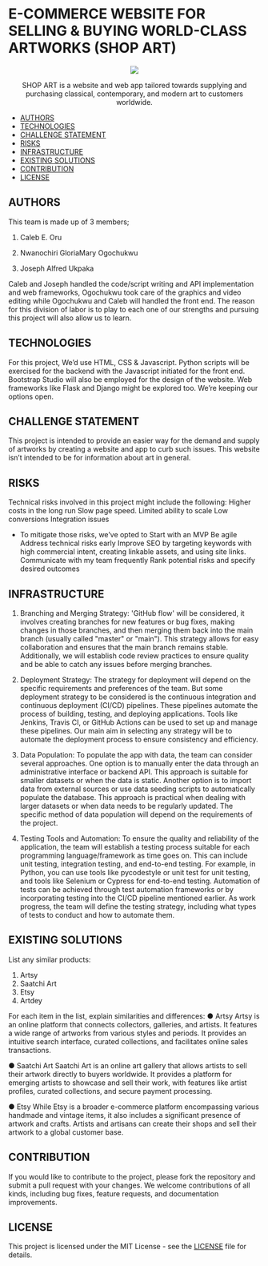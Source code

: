 # E-COMMERCE WEBSITE FOR SELLING & BUYING WORLD-CLASS ARTWORKS (SHOP ART)

<p align="center">
  <img src="https://github.com/Projectbaby007/shop_art/blob/0b2ea05d74e3caa02d4e98d8f9e98158306f5ca1/IMG/shopart1.jpg" />
</p>

<p align="center">
SHOP ART is a website and web app tailored towards supplying and purchasing classical, contemporary, and modern art to customers worldwide.
</p>

- [AUTHORS](https://github.com/Ogoobaby/shop_art/blob/main/README.md#authors)
- [TECHNOLOGIES](https://github.com/Ogoobaby/shop_art/blob/main/README.md#technologies)
- [CHALLENGE STATEMENT](CHALLENGE_STATEMENT)
- [RISKS](https://github.com/Ogoobaby/shop_art/blob/main/README.md#risks)
- [INFRASTRUCTURE](https://github.com/Ogoobaby/shop_art/blob/main/README.md#infrastructure)
- [EXISTING SOLUTIONS](EXISTING_SOLUTIONS)
- [CONTRIBUTION](https://github.com/Ogoobaby/shop_art/blob/main/README.md#contribution)
- [LICENSE](https://github.com/Ogoobaby/shop_art/blob/main/README.md#license)

## AUTHORS

This team is made up of 3 members;

1. Caleb E. Oru

2. Nwanochiri GloriaMary Ogochukwu

3. Joseph Alfred Ukpaka


Caleb and Joseph handled the code/script writing and API implementation and web frameworks, Ogochukwu took care of the graphics and video editing while Ogochukwu and Caleb will handled the front end. The reason for this division of labor is to play to each one of our strengths and pursuing this project will also allow us to learn.

## TECHNOLOGIES

For this project, We’d use HTML, CSS & Javascript. Python scripts will be exercised for the backend with the Javascript initiated for the front end. Bootstrap Studio will also be employed for the design of the website. Web frameworks like Flask and Django might be explored too. We’re keeping our options open.


## CHALLENGE STATEMENT

This project is intended to provide an easier way for the demand and supply of artworks by creating a website and app to curb such issues. This website isn’t intended to be for information about art in general.


## RISKS

Technical risks involved in this project might include the following:
Higher costs in the long run
Slow page speed.
Limited ability to scale
Low conversions
Integration issues

* To mitigate those risks, we’ve opted to
Start with an MVP
Be agile
Address technical risks early
Improve SEO by targeting keywords with high commercial intent, creating linkable assets, and using site links.
Communicate with my team frequently
Rank potential risks and specify desired outcomes


## INFRASTRUCTURE
 
1. Branching and Merging Strategy:
'GitHub flow' will be considered, it involves creating branches for new features or bug fixes, making changes in those branches, and then merging them back into the main branch (usually called "master" or "main"). This strategy allows for easy collaboration and ensures that the main branch remains stable. Additionally, we will establish code review practices to ensure quality and be able to catch any issues before merging branches.
 
2. Deployment Strategy:
The strategy for deployment will depend on the specific requirements and preferences of the team. But some deployment strategy to be considered is the continuous integration and continuous deployment (CI/CD) pipelines. These pipelines automate the process of building, testing, and deploying applications. Tools like Jenkins, Travis CI, or GitHub Actions can be used to set up and manage these pipelines. Our main aim in selecting any strategy will be to automate the deployment process to ensure consistency and efficiency.
 
3. Data Population:
To populate the app with data, the team can consider several approaches. One option is to manually enter the data through an administrative interface or backend API. This approach is suitable for smaller datasets or when the data is static. Another option is to import data from external sources or use data seeding scripts to automatically populate the database. This approach is practical when dealing with larger datasets or when data needs to be regularly updated. The specific method of data population will depend on the requirements of the project.
 
4. Testing Tools and Automation:
To ensure the quality and reliability of the application, the team will establish a testing process suitable for each programming language/framework as time goes on. This can include unit testing, integration testing, and end-to-end testing. For example, in Python, you can use tools like pycodestyle or unit test for unit testing, and tools like Selenium or Cypress for end-to-end testing. Automation of tests can be achieved through test automation frameworks or by incorporating testing into the CI/CD pipeline mentioned earlier. As work progress, the team will define the testing strategy, including what types of tests to conduct and how to automate them.
 
 
 ## EXISTING SOLUTIONS
 
List any similar products:
1. Artsy
2. Saatchi Art
3. Etsy
4. Artdey
 
For each item in the list, explain similarities and differences:
● Artsy
Artsy is an online platform that connects collectors, galleries, and artists. It features a wide range of artworks from various styles and periods. It provides an intuitive search interface, curated collections, and facilitates online sales transactions.
 

● Saatchi Art
Saatchi Art is an online art gallery that allows artists to sell their artwork directly to buyers worldwide. It provides a platform for emerging artists to showcase and sell their work, with features like artist profiles, curated collections, and secure payment processing.
 
● Etsy
While Etsy is a broader e-commerce platform encompassing various handmade and vintage items, it also includes a significant presence of artwork and crafts. Artists and artisans can create their shops and sell their artwork to a global customer base.


## CONTRIBUTION

If you would like to contribute to the project, please fork the repository and submit a pull request with your changes. We welcome contributions of all kinds, including bug fixes, feature requests, and documentation improvements.


## LICENSE

This project is licensed under the MIT License - see the [LICENSE]()
 file for details.
